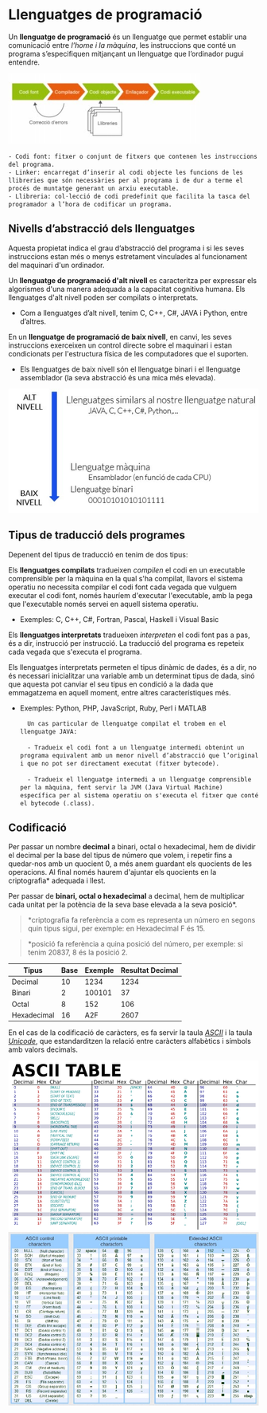 # Llenguatges de programació
Un **llenguatge de programació** és un llenguatge que permet establir una comunicació entre *l’home i la màquina*, les instruccions que conté un programa s’especifiquen mitjançant un llenguatge que l’ordinador pugui entendre.

![diagramaCompilacio](/img/1.introduccio-a-la-programacio/1.2.diagrama_compilacio.jpg)

    - Codi font: fitxer o conjunt de fitxers que contenen les instruccions del programa.
    - Linker: encarregat d’inserir al codi objecte les funcions de les llibreries que són necessàries per al programa i de dur a terme el procés de muntatge generant un arxiu executable.
    - Llibreria: col·lecció de codi predefinit que facilita la tasca del programador a l’hora de codificar un programa.



## **Nivells d’abstracció dels llenguatges**

Aquesta propietat indica el grau d’abstracció del programa i si les seves instruccions estan més o menys estretament vinculades al funcionament del maquinari d'un ordinador.


Un **llenguatge de programació d'alt nivell** es caracteritza per expressar els algorismes d'una manera adequada a la capacitat cognitiva humana. Els llenguatges d'alt nivell poden ser compilats o interpretats. 

- Com a llenguatges d’alt nivell, tenim C, C++, C#, JAVA i Python, entre d’altres.


En un **llenguatge de programació de baix nivell**, en canvi, les seves instruccions exerceixen un control directe sobre el maquinari i estan condicionats per l'estructura física de les computadores que el suporten. 

- Els llenguatges de baix nivell són el llenguatge binari i el llenguatge assemblador (la seva abstracció és una mica més elevada).

![nivellAbstaccio](/img/1.introduccio-a-la-programacio/nivell_abstraccio_llenguatges.jpg)



## **Tipus de traducció dels programes**

Depenent del tipus de traducció en tenim de dos tipus:


Els **llenguatges compilats** tradueixen *compilen* el codi en un executable comprensible per la màquina en la qual s'ha compilat, llavors el sistema operatiu no necessita compilar el codi font cada vegada que vulguem executar el codi font, només hauríem d'executar l'executable, amb la pega que l'executable només servei en aquell sistema operatiu.

- Exemples: C, C++, C#, Fortran, Pascal, Haskell i Visual Basic


Els **llenguatges interpretats** tradueixen *interpreten* el codi font pas a pas, és a dir, instrucció per instrucció. La traducció del programa es repeteix cada vegada que s'executa el programa.

Els llenguatges interpretats permeten el tipus dinàmic de dades, és a dir, no és necessari inicialitzar una variable amb un determinat tipus de dada, sinó que aquesta pot canviar el seu tipus en condició a la dada que emmagatzema en aquell moment, entre altres característiques més.
- Exemples: Python, PHP, JavaScript, Ruby, Perl i MATLAB



        Un cas particular de llenguatge compilat el trobem en el llenguatge JAVA:

        - Tradueix el codi font a un llenguatge intermedi obtenint un programa equivalent amb un menor nivell d’abstracció que l’original i que no pot ser directament executat (fitxer bytecode). 

        - Tradueix el llenguatge intermedi a un llenguatge comprensible per la màquina, fent servir la JVM (Java Virtual Machine) específica per al sistema operatiu on s'executa el fitxer que conté el bytecode (.class).



## **Codificació**

Per passar un nombre **decimal** a binari, octal o hexadecimal, hem de dividir el decimal per la base del tipus de número que volem, i repetir fins a quedar-nos amb un quocient 0, a més anem guardant els quocients de les operacions. Al final només haurem d'ajuntar els quocients en la criptografia* adequada i llest.

Per passar de **binari, octal o hexadecimal** a decimal, hem de multiplicar cada unitat per la potència de la seva base elevada a la seva posició*.

>*criptografia fa referència a com es representa un número en segons quin tipus sigui, per exemple: en Hexadecimal F és 15.

>*posició fa referència a quina posició del número, per exemple: si tenim 20837, 8 és la posició 2.

| Tipus | Base | Exemple | Resultat Decimal
| ----------- | ----------- | ----------- | ----------- |
| Decimal | 10 | 1234 | 1234 |
| Binari | 2 | 100101 | 37 |
| Octal | 8 | 152 | 106 |
| Hexadecimal | 16 | A2F | 2607 |


En el cas de la codificació de caràcters, es fa servir la taula [*ASCII*](https://en.wikipedia.org/wiki/ASCII) i la taula [*Unicode*](https://en.wikipedia.org/wiki/Unicode), que estandarditzen la relació entre caràcters alfabètics i símbols amb valors decimals.

![ASCIItable](/img/1.introduccio-a-la-programacio/ASCII-Table-wide.svg.png)
![ASCIIcode](/img/1.introduccio-a-la-programacio/ascii-code.jpg)